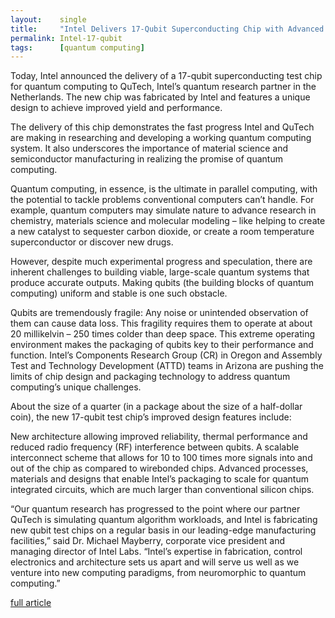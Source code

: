 ```yaml
---
layout:    single
title:     "Intel Delivers 17-Qubit Superconducting Chip with Advanced Packaging to QuTech"
permalink: Intel-17-qubit
tags:      [quantum computing]
---
```


Today, Intel announced the delivery of a 17-qubit superconducting test chip for quantum computing to QuTech, Intel’s quantum research partner in the Netherlands. The new chip was fabricated by Intel and features a unique design to achieve improved yield and performance.

The delivery of this chip demonstrates the fast progress Intel and QuTech are making in researching and developing a working quantum computing system. It also underscores the importance of material science and semiconductor manufacturing in realizing the promise of quantum computing.

Quantum computing, in essence, is the ultimate in parallel computing, with the potential to tackle problems conventional computers can’t handle. For example, quantum computers may simulate nature to advance research in chemistry, materials science and molecular modeling – like helping to create a new catalyst to sequester carbon dioxide, or create a room temperature superconductor or discover new drugs.

However, despite much experimental progress and speculation, there are inherent challenges to building viable, large-scale quantum systems that produce accurate outputs. Making qubits (the building blocks of quantum computing) uniform and stable is one such obstacle.

Qubits are tremendously fragile: Any noise or unintended observation of them can cause data loss. This fragility requires them to operate at about 20 millikelvin – 250 times colder than deep space. This extreme operating environment makes the packaging of qubits key to their performance and function. Intel’s Components Research Group (CR) in Oregon and Assembly Test and Technology Development (ATTD) teams in Arizona are pushing the limits of chip design and packaging technology to address quantum computing’s unique challenges.

About the size of a quarter (in a package about the size of a half-dollar coin), the new 17-qubit test chip’s improved design features include:

New architecture allowing improved reliability, thermal performance and reduced radio frequency (RF) interference between qubits.
A scalable interconnect scheme that allows for 10 to 100 times more signals into and out of the chip as compared to wirebonded chips.
Advanced processes, materials and designs that enable Intel’s packaging to scale for quantum integrated circuits, which are much larger than conventional silicon chips.

“Our quantum research has progressed to the point where our partner QuTech is simulating quantum algorithm workloads, and Intel is fabricating new qubit test chips on a regular basis in our leading-edge manufacturing facilities,” said Dr. Michael Mayberry, corporate vice president and managing director of Intel Labs. “Intel’s expertise in fabrication, control electronics and architecture sets us apart and will serve us well as we venture into new computing paradigms, from neuromorphic to quantum computing.”

[full article](https://newsroom.intel.com/news/intel-delivers-17-qubit-superconducting-chip-advanced-packaging-qutech/)

